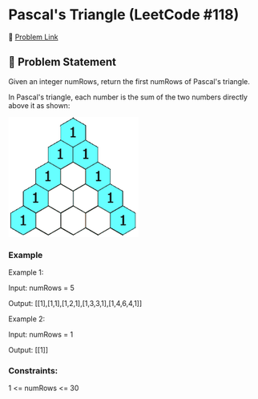 # Pascal's Triangle (LeetCode #118)

🔗 [Problem Link](https://leetcode.com/problems/pascals-triangle/)

## 🧠 Problem Statement

Given an integer numRows, return the first numRows of Pascal's triangle.

In Pascal's triangle, each number is the sum of the two numbers directly above it as shown:

![Visualization](./assets/PascalTriangleAnimated2.gif)

### Example

Example 1:

Input: numRows = 5

Output: [[1],[1,1],[1,2,1],[1,3,3,1],[1,4,6,4,1]]

Example 2:

Input: numRows = 1

Output: [[1]]

### Constraints:

1 <= numRows <= 30